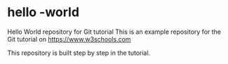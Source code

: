 # hello -world
Hello World repository for Git tutorial
This is an example repository for the Git tutorial on https://www.w3schools.com

This repository is built step by step in the tutorial.